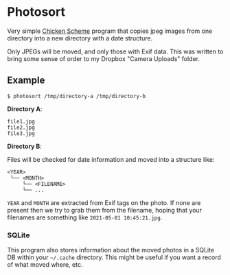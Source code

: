 # Photosort

Very simple [Chicken Scheme](https://call-cc.org) program that copies jpeg images from one directory into a new directory with a date structure.

Only JPEGs will be moved, and only those with Exif data. This was written to bring some sense of order to my Dropbox "Camera Uploads" folder.

## Example

`$ photosort /tmp/directory-a /tmp/directory-b`

**Directory A**:

```
file1.jpg
file2.jpg
file3.jpg
```

**Directory B**:

Files will be checked for date information and moved into a structure like:

```
<YEAR>
 └── <MONTH>
     └── <FILENAME>
     └── ...
```

`YEAR` and `MONTH` are extracted from Exif tags on the photo. If none are present then we try to grab them from the filename, hoping that your filenames are something like `2021-05-01 10:45:21.jpg`.

### SQLite

This program also stores information about the moved photos in a SQLite DB within your `~/.cache` directory. This might be useful if you want a record of what moved where, etc.

